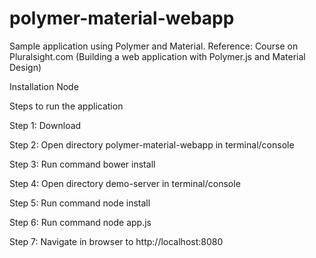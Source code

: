 # polymer-material-webapp
Sample application using Polymer and Material. 
Reference: Course on Pluralsight.com (Building a web application with Polymer.js and Material Design)

Installation
Node

Steps to run the application

Step 1: Download

Step 2: Open directory polymer-material-webapp in terminal/console

Step 3: Run command bower install

Step 4: Open directory demo-server in terminal/console 

Step 5: Run command node install

Step 6: Run command node app.js

Step 7: Navigate in browser to http://localhost:8080